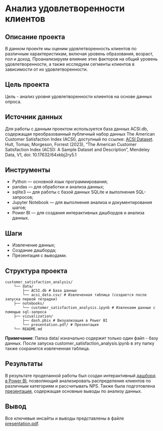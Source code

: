 # Анализ удовлетворенности клиентов
## Описание проекта
В данном проекте мы оценим удовлетворенность клиентов по различным характеристикам, включая уровень образования, возраст, пол и доход. Проанализируем влияние этих факторов на общий уровень удовлетворенности, а также исследуем сегменты клиентов в зависимости от их удовлетворенности.

## Цель проекта
Цель - анализ уровня удовлетворенности клиентов на основе данных опроса.

## Источник данных
Для работы с данным проектом используется база данных ACSI.db, содержащая преобразованный публичный набор данных The American Customer Satisfaction Index (ACSI), доступный по ссылке: [ACSI Dataset](https://data.mendeley.com/datasets/64xkbj2ry5/1). Hult, Tomas; Morgeson, Forrest (2023), “The American Customer Satisfaction Index (ACSI): A Sample Dataset and Description”, Mendeley Data, V1, doi: 10.17632/64xkbj2ry5.1

## Инструменты
- Python — основной язык программирования;
- pandas — для обработки и анализа данных;
- sqlite3 — для работы с базой данных SQLite и выполнения SQL-запросов;
- Jupyter Notebook — для выполнения анализа и документирования шагов;
- Power BI — для создания интерактивных дашбордов и анализа данных.

## Шаги
- Извлечение данных;
- Создание дашборда;
- Презентация с выводами.

## Структура проекта

```
customer_satisfaction_analysis/
	└── data/
		├── ACSI.db # База данных
		└── acsi_data.csv/ # Извлеченная таблица (создается после запуска первой тетрадки)
	├── notebooks/
		└── customer_satisfaction_analysis.ipynb # Извлекаем данные с помощью sql-запроса
	├── vizualization/
		├── dash.pbix # Визуализация в Power BI
		└── presentation.pdf/ # Презентация
	└── README.md
```

**Примечание**: Папка data/ изначально содержит только один файл - базу данных. После запуска customer_satisfaction_analysis.ipynb в эту папку также сохранится извлеченная таблица.

## Результаты
В результате проделанной работы был создан интерактивный [дашборд в Power BI](https://github.com/Nyxarie/customer_satisfaction_analysis/blob/main/vizualization/dash.pbix), позволяющий анализировать распределение клиентов по различным категориям и рассчитывать NPS. Также была подготовлена [презентация](https://github.com/Nyxarie/customer_satisfaction_analysis/blob/main/vizualization/presentation.pdf), содержащая основные выводы по анализу данных.

## Вывод
Все ключевые инсайты и выводы представлены в файле [presentation.pdf](https://github.com/Nyxarie/customer_satisfaction_analysis/blob/main/vizualization/presentation.pdf).
